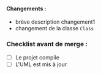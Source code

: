 #### Changements :
- brève description changement1
- changement de la classe `Class`


### Checklist avant de merge :
- [ ] Le projet compile
- [ ] L'UML est mis à jour
